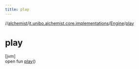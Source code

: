```yaml
---
title: play
---
```

//[alchemist](../../../index.html)/[it.unibo.alchemist.core.implementations](../index.html)/[Engine](index.html)/[play](play.html)



# play



[jvm]\
open fun [play](play.html)()




